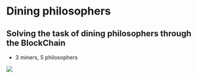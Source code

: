 # Dining philosophers

## Solving the task of dining philosophers through the BlockChain
- 3 miners, 5 philosophers
<img src="https://pp.userapi.com/c844320/v844320136/15f9ff/jBuYkS2XmTU.jpg"/>
